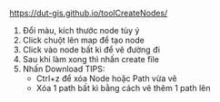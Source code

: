 https://dut-gis.github.io/toolCreateNodes/

1. Đổi màu, kích thước node tùy ý
2. Click chuột lên map để tạo node
3. Click vào node bất kì để vẽ đường đi
4. Sau khi làm xong thì nhấn create file
5. Nhấn Download
TIPS: 
    - Ctrl+z để xóa Node hoặc Path vừa vẽ
    - Xóa 1 path bất kì bằng cách vẽ thêm 1 path lên
